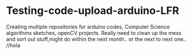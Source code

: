 # Testing-code-upload-arduino-LFR
Creating multiple repositories for arduino codes, Computer Science algorithms sketches, openCV projects. Really need to clean up the mess and sort out stuff,might do within the next month.. or the next to next one..
//hola
